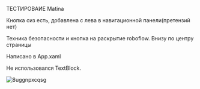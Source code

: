 ТЕСТИРОВАИЕ  Matina

Кнопка сиз есть, добавлена с лева в навигационной панели(претензий нет)

Техника безопасности и кнопка на раскрытие roboflow. Внизу по центру страницы

Написано в App.xaml

Не использовался TextBlock.

![8uggnpxcqsg](https://user-images.githubusercontent.com/97594244/195773468-8e33241f-b532-4aa0-aa67-ee781f0b05cb.jpg)
